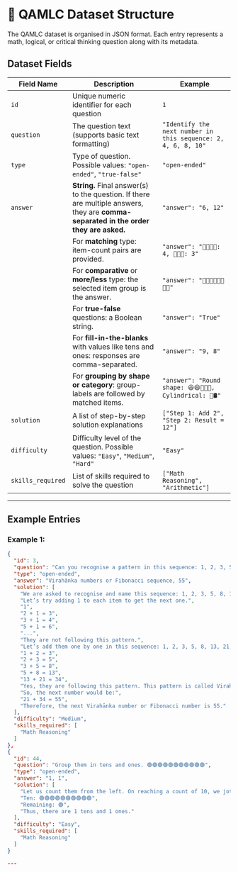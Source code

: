 # 📁 QAMLC Dataset Structure

The QAMLC dataset is organised in JSON format. Each entry represents a math, logical, or critical thinking question along with its metadata.

## Dataset Fields

| Field Name        | Description                                                                               | Example                                                        |
|-------------------|-------------------------------------------------------------------------------------------|----------------------------------------------------------------|
| `id`              | Unique numeric identifier for each question                                                | `1`                                                            |
| `question`        | The question text (supports basic text formatting)                                         | `"Identify the next number in this sequence: 2, 4, 6, 8, 10"`  |
| `type`            | Type of question. Possible values: `"open-ended"`, `"true-false"`                          | `"open-ended"`                                                 |
| `answer`          | **String.** Final answer(s) to the question. If there are multiple answers, they are **comma-separated in the order they are asked.**        | `"answer": "6, 12"`                                                                                       |
|                   | For **matching** type: item-count pairs are provided.                                                                                         | `"answer": "🍪🍪🍪🍪: 4, 🍔🍔🍔: 3"`                                                                        |
|                   | For **comparative** or **more/less** type: the selected item group is the answer.                                                            | `"answer": "🍍🍍🍍🍍🍍🍍🍍🍍"`                                                                               |
|                   | For **true-false** questions: a Boolean string.                                                                                               | `"answer": "True"`                                                                                        |
|                   | For **fill-in-the-blanks** with values like tens and ones: responses are comma-separated.                                                    | `"answer": "9, 8"`                                                                                        |
|                   | For **grouping by shape or category**: group-labels are followed by matched items.                                                           | `"answer": "Round shape: 😃😄🌝🍪🏀, Cylindrical: 🔋🛢️"`                                                    |                                                        |
| `solution`        | A list of step-by-step solution explanations                                               | `["Step 1: Add 2", "Step 2: Result = 12"]`                      |
| `difficulty`      | Difficulty level of the question. Possible values: `"Easy"`, `"Medium"`, `"Hard"`           | `"Easy"`                                                       |
| `skills_required` | List of skills required to solve the question                                              | `["Math Reasoning", "Arithmetic"]`                             |

---

## Example Entries

### Example 1:

```json
{
  "id": 3,
  "question": "Can you recognise a pattern in this sequence: 1, 2, 3, 5, 8, 13, 21, 34. Name this pattern and find the next sequence number.",
  "type": "open-ended",
  "answer": "Virahānka numbers or Fibonacci sequence, 55",
  "solution": [
    "We are asked to recognise and name this sequence: 1, 2, 3, 5, 8, 13, 21, 34. Also, we need to find the next sequence number.",
    "Let’s try adding 1 to each item to get the next one.",
    "1",
    "2 + 1 = 3",
    "3 + 1 = 4",
    "5 + 1 = 6",
    "...",
    "They are not following this pattern.",
    "Let’s add them one by one in this sequence: 1, 2, 3, 5, 8, 13, 21, 34.",
    "1 + 2 = 3",
    "2 + 3 = 5",
    "3 + 5 = 8",
    "5 + 8 = 13",
    "13 + 21 = 34",
    "Yes, they are following this pattern. This pattern is called Virahānka numbers or the Fibonacci sequence.",
    "So, the next number would be:",
    "21 + 34 = 55",
    "Therefore, the next Virahānka number or Fibonacci number is 55."
  ],
  "difficulty": "Medium",
  "skills_required": [
    "Math Reasoning"
  ]
},
{
  "id": 44,
  "question": "Group them in tens and ones. 🟢🟢🟢🟢🟢🟢🟢🟢🟢🟢🟢",
  "type": "open-ended",
  "answer": "1, 1",
  "solution": [
    "Let us count them from the left. On reaching a count of 10, we jot them as tens.",
    "Ten: 🟢🟢🟢🟢🟢🟢🟢🟢🟢🟢",
    "Remaining: 🟢",
    "Thus, there are 1 tens and 1 ones."
  ],
  "difficulty": "Easy",
  "skills_required": [
    "Math Reasoning"
  ]
}

---
